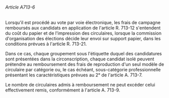 ###### Article A713-6

Lorsqu'il est procédé au vote par voie électronique, les frais de campagne remboursés aux candidats en application de l'article R. 713-12 s'entendent du coût du papier et de l'impression des circulaires, lorsque la commission d'organisation des élections décide leur envoi sur support papier, dans les conditions prévues à l'article R. 713-21.

Dans ce cas, chaque groupement sous l'étiquette duquel des candidatures sont présentées dans la circonscription, chaque candidat isolé peuvent prétendre au remboursement des frais de reproduction d'un seul modèle de circulaire par catégorie ou, le cas échéant, sous-catégorie professionnelle présentant les caractéristiques prévues au 2° de l'article A. 713-7.

Le nombre de circulaires admis à remboursement ne peut excéder celui effectivement remis, conformément à l'article A. 713-9.

